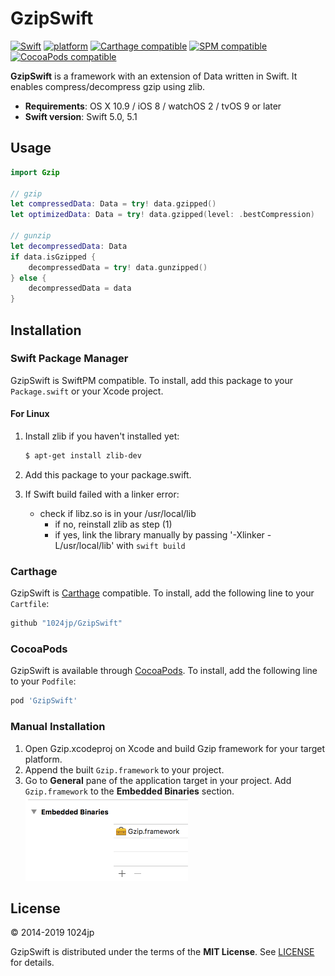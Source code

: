 
GzipSwift
========================

[![Swift](https://img.shields.io/badge/Swift-5.0.0-blue.svg)]()
[![platform](https://img.shields.io/badge/platform-macOS%20|%20iOS%20|%20watchOS%20|%20tvOS%20|%20Linux-blue.svg)]()
[![Carthage compatible](https://img.shields.io/badge/Carthage-✔-4BC51D.svg?style=flat)](https://github.com/Carthage/Carthage)
[![SPM compatible](https://img.shields.io/badge/SPM-✔-4BC51D.svg?style=flat)](https://swift.org/package-manager/)
[![CocoaPods compatible](http://img.shields.io/cocoapods/v/GzipSwift.svg?style=flat)](https://cocoapods.org/pods/GzipSwift)

__GzipSwift__ is a framework with an extension of Data written in Swift. It enables compress/decompress gzip using zlib.

- __Requirements__: OS X 10.9 / iOS 8 / watchOS 2 / tvOS 9 or later
- __Swift version__: Swift 5.0, 5.1


## Usage

```swift
import Gzip

// gzip
let compressedData: Data = try! data.gzipped()
let optimizedData: Data = try! data.gzipped(level: .bestCompression)

// gunzip
let decompressedData: Data
if data.isGzipped {
    decompressedData = try! data.gunzipped()
} else {
    decompressedData = data
}
```


## Installation

### Swift Package Manager

GzipSwift is SwiftPM compatible. To install, add this package to your `Package.swift` or your Xcode project.

#### For Linux

1. Install zlib if you haven't installed yet:

    ```bash
    $ apt-get install zlib-dev
    ```
2. Add this package to your package.swift.
3. If Swift build failed with a linker error:
    * check if libz.so is in your /usr/local/lib
        * if no, reinstall zlib as step (1)
        * if yes, link the library manually by passing '-Xlinker -L/usr/local/lib' with `swift build`

### Carthage
GzipSwift is [Carthage](https://github.com/Carthage/Carthage) compatible. To install, add the following line to your `Cartfile`:

```ruby
github "1024jp/GzipSwift"
```

### CocoaPods
GzipSwift is available through [CocoaPods](http://cocoapods.org). To install, add the following line to your `Podfile`:

```ruby
pod 'GzipSwift'
```

### Manual Installation

1. Open Gzip.xcodeproj on Xcode and build Gzip framework for your target platform.
2. Append the built `Gzip.framework` to your project.
3. Go to __General__ pane of the application target in your project. Add `Gzip.framework` to the __Embedded Binaries__ section.
    <br /><img src="Documentation/EmbeddedBinaries@2x.png" height="135"/>


## License

© 2014-2019 1024jp

GzipSwift is distributed under the terms of the __MIT License__. See [LICENSE](LICENSE) for details.
